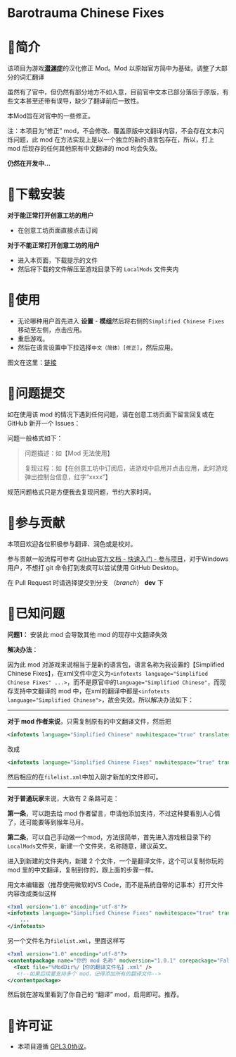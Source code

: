 # Barotrauma Chinese Fixes

# 📃简介

该项目为游戏[**潜渊症**](https://store.steampowered.com/app/602960/Barotrauma/)的汉化修正 Mod。Mod 以原始官方简中为基础，调整了大部分的词汇翻译

虽然有了官中，但仍然有部分地方不如人意，目前官中文本已部分落后于原版，有些文本甚至还带有误导，缺少了翻译前后一致性。

本Mod旨在对官中的一些修正。

注：本项目为“修正” mod，不会修改、覆盖原版中文翻译内容，不会存在文本闪烁问题，此 mod 在方法实现上是以一个独立的新的语言包存在，所以，打上 mod 后现存的任何其他原有中文翻译的 mod 均会失效。

**仍然在开发中...**

# 🔧下载安装

**对于能正常打开创意工坊的用户**

* 在创意工坊页面直接点击订阅

**对于不能正常打开创意工坊的用户**

* 进入本页面，下载提示的文件
* 然后将下载的文件解压至游戏目录下的 `LocalMods` 文件夹内

# 📗使用

* 无论哪种用户首先进入 **设置** - **模组**然后将右侧的`Simplified Chinese Fixes`移动至左侧，点击应用。
* 重启游戏。
* 然后在语言设置中下拉选择`中文（简体）[修正]`，然后应用。

图文在这里：[链接](./lnstallation_guide.md)

# 📕问题提交

如在使用该 mod 的情况下遇到任何问题，请在创意工坊页面下留言回复或在 GitHub 新开一个 Issues：

问题一般格式如下：

> 问题描述：如【Mod 无法使用】
>
> 复现过程：如【在创意工坊中订阅后，进游戏中启用并点击应用，此时游戏弹出控制台信息，红字“xxxx”】

规范问题格式只是方便我去复现问题，节约大家时间。

# 💪参与贡献

本项目欢迎各位积极参与翻译、润色或是校对。

参与贡献一般流程可参考 [GitHub官方文档 - 快速入门 - 参与项目](https://docs.github.com/cn/get-started/quickstart/contributing-to-projects)，对于Windows用户，不想打 git 命令打到发疯可以尝试使用 GitHub Desktop。

在 Pull Request 时请选择提交到分支 （*branch*） **dev** 下

# :pushpin:已知问题

**问题1：** 安装此 mod 会导致其他 mod 的现存中文翻译失效

**解决办法**：

因为此 mod 对游戏来说相当于是新的语言包，语言名称为我设置的【Simplified Chinese Fixes】，在xml文件中定义为`<infotexts language="Simplified Chinese Fixes" ...>`，而不是原官中的`language="Simplified Chinese"`，而现存支持中文翻译的 mod 中，在xml的翻译中都是`<infotexts language="Simplified Chinese">`，故会失效。所以解决办法如下：

---

**对于 mod 作者来说**，只需复制原有的中文翻译文件，然后把

```xml
<infotexts language="Simplified Chinese" nowhitespace="true" translatedname="中文(简体)">
```

改成

```xml
<infotexts language="Simplified Chinese Fixes" nowhitespace="true" translatedname="中文(简体)[修正]">
```

然后相应的在`filelist.xml`中加入刚才新加的文件即可。

---

**对于普通玩家**来说，大致有 2 条路可走：

**第一条**，可以跑去给 mod 作者留言，申请他添加支持，不过这种要看别人心情了，还可能要等到猴年马月。

**第二条**，可以自己手动做一个mod，方法很简单，首先进入游戏根目录下的`LocalMods`文件夹，新建一个文件夹，名称随意，建议英文。

进入到新建的文件夹内，新建 2 个文件，一个是翻译文件，这个可以复制你玩的 mod 里的中文翻译，复制到你的，跟上面的步骤一样。

用文本编辑器（推荐使用微软的VS Code，而不是系统自带的记事本）打开文件内容改成类似这样

```xml
<?xml version="1.0" encoding="utf-8"?>
<infotexts language="Simplified Chinese Fixes" nowhitespace="true" translatedname="中文(简体)[修正]">
    ...
</infotexts>
```

另一个文件名为`filelist.xml`，里面这样写

```xml
<?xml version="1.0" encoding="utf-8"?>
<contentpackage name="你的 mod 名称" modversion="1.0.1" corepackage="False">
  <Text file="%ModDir%/【你的翻译文件名】.xml" />
   <!--如果后续要支持多个 mod，记得添加所有的翻译文件-->
</contentpackage>
```

然后就在游戏里看到了你自己的 “翻译” mod，启用即可。推荐。

# 📜许可证

* 本项目遵循 [GPL3.0协议](LICENSE)。

